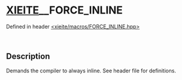 # [XIEITE](../xieite.md)\_\_FORCE\_INLINE
Defined in header [<xieite/macros/FORCE_INLINE.hpp>](../../include/xieite/macros/FORCE_INLINE.hpp)

&nbsp;

## Description
Demands the compiler to always inline. See header file for definitions.

